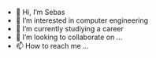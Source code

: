 - 👋 Hi, I’m Sebas
- 👀 I’m interested in computer engineering
- 🌱 I’m currently studiying a career
- 💞️ I’m looking to collaborate on ...
- 📫 How to reach me ...

<!---
ImSe6as/ImSe6as is a ✨ special ✨ repository because its `README.md` (this file) appears on your GitHub profile.
You can click the Preview link to take a look at your changes.
--->
